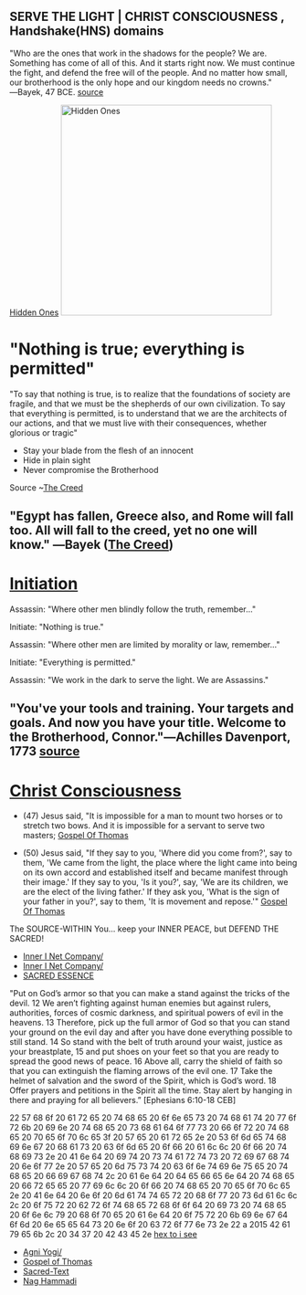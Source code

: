## SERVE THE LIGHT | CHRIST CONSCIOUSNESS , Handshake(HNS) domains
"Who are the ones that work in the shadows for the people? We are. Something has come of all of this. And it starts right now. We must continue the fight, and defend the free will of the people. And no matter how small, our brotherhood is the only hope and our kingdom needs no crowns."
―Bayek, 47 BCE. [source](https://assassinscreed.fandom.com/wiki/Hidden_Ones)

[Hidden Ones](https://assassinscreed.fandom.com/wiki/Hidden_Ones#Behind%20the%20scenes)
<img src="https://static.wikia.nocookie.net/assassinscreed/images/7/79/ACO_logo.png/revision/latest?cb=20200509231847" alt="Hidden Ones" style="height: 369px; width:369px;"/>
# "Nothing is true; everything is permitted"

"To say that nothing is true, is to realize that the foundations of society are fragile, and that we must be the shepherds of our own civilization. To say that everything is permitted, is to understand that we are the architects of our actions, and that we must live with their consequences, whether glorious or tragic"

- Stay your blade from the flesh of an innocent
- Hide in plain sight
- Never compromise the Brotherhood

Source ~[The Creed](https://assassinscreed.fandom.com/wiki/The_Creed)

## "Egypt has fallen, Greece also, and Rome will fall too. All will fall to the creed, yet no one will know." ―Bayek ([The Creed](https://assassinscreed.fandom.com/wiki/The_Creed))

# [Initiation](https://assassinscreed.fandom.com/wiki/Initiation_into_the_Assassin_Order)
Assassin: "Where other men blindly follow the truth, remember..."

Initiate: "Nothing is true."

Assassin: "Where other men are limited by morality or law, remember..."

Initiate: "Everything is permitted."

Assassin: "We work in the dark to serve the light. We are Assassins."

## "You've your tools and training. Your targets and goals. And now you have your title. Welcome to the Brotherhood, Connor."―Achilles Davenport, 1773 [source](https://assassinscreed.fandom.com/wiki/Initiation_into_the_Assassin_Order)

# [Christ Consciousness](http://christconsciousness.hns.to/)


- (47) Jesus said, "It is impossible for a man to mount two horses or to stretch two bows. And it is impossible for a servant to serve two masters; [Gospel Of Thomas](http://www.gnosis.org/naghamm/gthlamb.html)

- (50) Jesus said, "If they say to you, 'Where did you come from?', say to them, 'We came from the light, the place where the light came into being on its own accord and established itself and became manifest through their image.' If they say to you, 'Is it you?', say, 'We are its children, we are the elect of the living father.' If they ask you, 'What is the sign of your father in you?', say to them, 'It is movement and repose.'"
[Gospel Of Thomas](http://www.gnosis.org/naghamm/gthlamb.html)

The SOURCE-WITHIN You... keep your INNER PEACE, but DEFEND THE SACRED!

- [Inner I Net Company/](https://innerinetcompany.carrd.co/)
- [Inner I Net Company/](https://innerinetcompany.webflow.io/)
- [SACRED ESSENCE](http://inner.sacredessence.hns.to/)

"Put on God’s armor so that you can make a stand against the tricks of the devil. 12 We aren’t fighting against human enemies but against rulers, authorities, forces of cosmic darkness, and spiritual powers of evil in the heavens. 13 Therefore, pick up the full armor of God so that you can stand your ground on the evil day and after you have done everything possible to still stand. 14 So stand with the belt of truth around your waist, justice as your breastplate, 15 and put shoes on your feet so that you are ready to spread the good news of peace. 16 Above all, carry the shield of faith so that you can extinguish the flaming arrows of the evil one. 17 Take the helmet of salvation and the sword of the Spirit, which is God’s word. 18 Offer prayers and petitions in the Spirit all the time. Stay alert by hanging in there and praying for all believers.” [Ephesians 6:10-18 CEB]

22 57 68 6f 20 61 72 65 20 74 68 65 20 6f 6e 65 73 20 74 68 61 74 20 77 6f 72 6b 20 69 6e 20 74 68 65 20 73 68 61 64 6f 77 73 20 66 6f 72 20 74 68 65 20 70 65 6f 70 6c 65 3f 20 57 65 20 61 72 65 2e 20 53 6f 6d 65 74 68 69 6e 67 20 68 61 73 20 63 6f 6d 65 20 6f 66 20 61 6c 6c 20 6f 66 20 74 68 69 73 2e 20 41 6e 64 20 69 74 20 73 74 61 72 74 73 20 72 69 67 68 74 20 6e 6f 77 2e 20 57 65 20 6d 75 73 74 20 63 6f 6e 74 69 6e 75 65 20 74 68 65 20 66 69 67 68 74 2c 20 61 6e 64 20 64 65 66 65 6e 64 20 74 68 65 20 66 72 65 65 20 77 69 6c 6c 20 6f 66 20 74 68 65 20 70 65 6f 70 6c 65 2e 20 41 6e 64 20 6e 6f 20 6d 61 74 74 65 72 20 68 6f 77 20 73 6d 61 6c 6c 2c 20 6f 75 72 20 62 72 6f 74 68 65 72 68 6f 6f 64 20 69 73 20 74 68 65 20 6f 6e 6c 79 20 68 6f 70 65 20 61 6e 64 20 6f 75 72 20 6b 69 6e 67 64 6f 6d 20 6e 65 65 64 73 20 6e 6f 20 63 72 6f 77 6e 73 2e 22 a 2015 42 61 79 65 6b 2c 20 34 37 20 42 43 45 2e [hex to i see](https://www.binaryhexconverter.com/hex-to-ascii-text-converter)

- [Agni Yogi/](http://agniyoga.org/index.php)
- [Gospel of Thomas](http://www.gnosis.org/naghamm/gthlamb.html)
- [Sacred-Text](https://www.sacred-texts.com/)
- [Nag Hammadi](http://www.gnosis.org/naghamm/nhl.html/)
